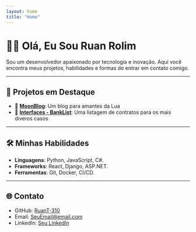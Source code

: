 ```yaml
---
layout: home
title: "Home"
---
```


# 🧑‍💻 Olá, Eu Sou Ruan Rolim

Sou um desenvolvedor apaixonado por tecnologia e inovação. Aqui você encontra meus projetos, habilidades e formas de entrar em contato comigo.

---
## 🚀 Projetos em Destaque

- 🌟 **[MoonBlog](https://github.com/RuanT-310/Projeto1)**: Um blog para amantes da Lua
- 🌟 **[Interfaces - BankList](https://github.com/RuanT-310/Projeto2)**: Uma listagem de contratos para os mais diveros casos

---

## 🛠️ Minhas Habilidades

- **Linguagens**: Python, JavaScript, C#.
- **Frameworks**: React, Django, ASP.NET.
- **Ferramentas**: Git, Docker, CI/CD.

---

## 🌐 Contato

- GitHub: [RuanT-310](https://github.com/RuanT-310)
- Email: [SeuEmail@email.com](mailto:SeuEmail@email.com)
- LinkedIn: [Seu LinkedIn](https://linkedin.com/in/SeuPerfil)
